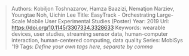 > Authors: Kobiljon Toshnazarov, Hamza Baazizi, Nematjon Narziev, Youngtae Noh, Uichin Lee
> Title: EasyTrack - Orchestrating Large-Scale Mobile User Experimental Studies (Poster)
> Year: 2019
> Url: https://doi.org/10.1145/3307334.3328633
> Keywords: wearable devices, user studies, streaming sensor data, human-computer interaction, human-centered computing, data quality
> Series: MobiSys '19
> Tags: *Define your own tags here, separate by comma*